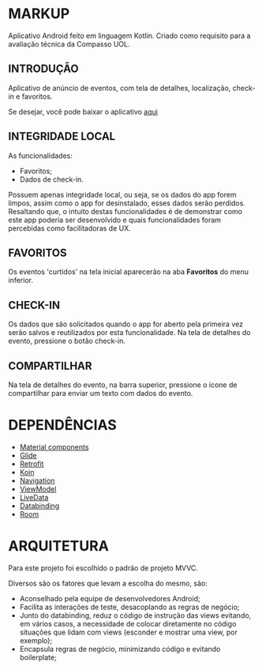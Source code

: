 # MARKUP
Aplicativo Android feito em linguagem Kotlin. Criado como requisito para a avaliação técnica da Compasso UOL.

## INTRODUÇÃO

Aplicativo de anúncio de eventos, com tela de detalhes, localização, check-in e favoritos.

Se desejar, você pode baixar o aplicativo [aqui](/apk/app-markup.apk)

## INTEGRIDADE LOCAL

As funcionalidades:

* Favoritos;
* Dados de check-in.

Possuem apenas integridade local, ou seja, se os dados do app forem limpos, assim como o app for desinstalado, esses dados serão perdidos.
Resaltando que, o intuito destas funcionalidades é de demonstrar como este app poderia ser desenvolvido e quais
funcionalidades foram percebidas como facilitadoras de UX.

## FAVORITOS

Os eventos 'curtidos' na tela inicial aparecerão na aba <b>Favoritos</b> do menu inferior.

## CHECK-IN

Os dados que são solicitados quando o app for aberto pela primeira vez serão salvos e reutilizados por esta funcionalidade.
Na tela de detalhes do evento, pressione o botão check-in.

## COMPARTILHAR

Na tela de detalhes do evento, na barra superior, pressione o ícone de compartilhar para enviar um texto com dados do evento.

# DEPENDÊNCIAS

* [Material components](https://material.io/resources/get-started#design)
* [Glide](https://github.com/bumptech/glide)
* [Retrofit](https://square.github.io/retrofit/)
* [Koin](https://insert-koin.io/)
* [Navigation](https://developer.android.com/guide/navigation/navigation-getting-started)
* [ViewModel](https://developer.android.com/topic/libraries/architecture/viewmodel)
* [LiveData](https://developer.android.com/topic/libraries/architecture/livedata?hl=pt-br)
* [Databinding](https://developer.android.com/topic/libraries/data-binding?hl=pt-br)
* [Room](https://developer.android.com/training/data-storage/room)

# ARQUITETURA

Para este projeto foi escolhido o padrão de projeto MVVC.

Diversos são os fatores que levam a escolha do mesmo, são:

* Aconselhado pela equipe de desenvolvedores Android;
* Facilita as interações de teste, desacoplando as regras de negócio;
* Junto do databinding, reduz o código de instrução das views evitando, em vários casos,
a necessidade de colocar diretamente no código situações que lidam com views (esconder e mostrar uma view, por exemplo);
* Encapsula regras de negócio, minimizando código e evitando boilerplate;
